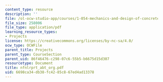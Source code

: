 ```yaml
---
content_type: resource
description: ''
file: /ol-ocw-studio-app/courses/1-054-mechanics-and-design-of-concrete-structures-spring-2004/6698ca34db38fc4285c867ed4ad13378_nfnlrprt_abt_org.pdf
file_size: 258006
file_type: application/pdf
learning_resource_types:
- Projects
license: https://creativecommons.org/licenses/by-nc-sa/4.0/
ocw_type: OCWFile
parent_title: Projects
parent_type: CourseSection
parent_uid: 86f46476-c298-07c6-55b5-b6675d15d307
resourcetype: Document
title: nfnlrprt_abt_org.pdf
uid: 6698ca34-db38-fc42-85c8-67ed4ad13378
---
```

